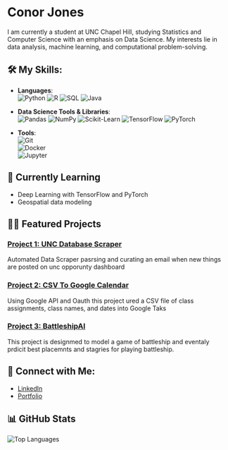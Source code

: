 # Conor Jones  
I am currently a student at UNC Chapel Hill, studying Statistics and Computer Science with an emphasis on Data Science. My interests lie in data analysis, machine learning, and computational problem-solving.

## 🛠️ My Skills:
- **Languages**:  
  ![Python](https://img.shields.io/badge/Python-3.8-blue) 
  ![R](https://img.shields.io/badge/R-4.0.5-lightblue)
  ![SQL](https://img.shields.io/badge/SQL-PostgreSQL-blue)
  ![Java](https://img.shields.io/badge/Java-11-orange)

- **Data Science Tools & Libraries**:  
  ![Pandas](https://img.shields.io/badge/Pandas-1.3.0-green) 
  ![NumPy](https://img.shields.io/badge/NumPy-1.21-blue) 
  ![Scikit-Learn](https://img.shields.io/badge/Scikit--Learn-0.24-yellow) 
  ![TensorFlow](https://img.shields.io/badge/TensorFlow-2.5-orange)
  ![PyTorch](https://img.shields.io/badge/PyTorch-1.9-red)

- **Tools**:  
  ![Git](https://img.shields.io/badge/Git-2.30-red)  
  ![Docker](https://img.shields.io/badge/Docker-20.10-blue)  
  ![Jupyter](https://img.shields.io/badge/Jupyter-Notebook-orange)  

## 🌱 Currently Learning
- Deep Learning with TensorFlow and PyTorch
- Geospatial data modeling

## 🧑‍💻 Featured Projects
### [Project 1: UNC Database Scraper]([https://github.com/ConorJones05/UNC_Opportunities])
Automated Data Scraper pasrsing and curating an email when new things are posted on unc opporunty dashboard

### [Project 2: CSV To Google Calendar]([https://github.com/ConorJones05/CSV_ToGoogleCalendar]) 
Using Google API and Oauth this project ured a CSV file of class assignments, class names, and dates into Google Taks

### [Project 3: BattleshipAI]([https://github.com/ConorJones05/BattleshipAI])
This project is designmed to model a game of battleship and eventaly prdicit best placemnts and stagries for playing battleship.

## 🔗 Connect with Me:
- [LinkedIn](https://www.linkedin.com/in/conor-jones05)
- [Portfolio](https://conorjones05.github.io/)

## 📊 GitHub Stats
![Top Languages](https://github-readme-stats.vercel.app/api/top-langs/?username=ConorJones05&layout=compact&theme=radical)

